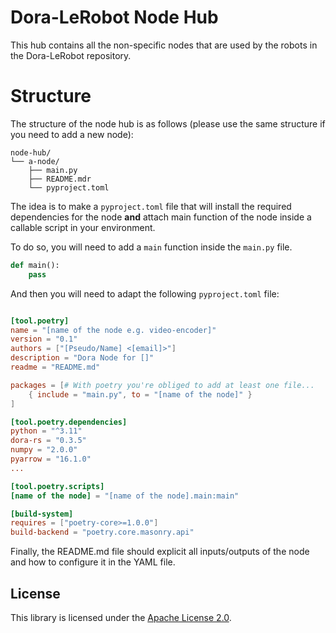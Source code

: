 # Dora-LeRobot Node Hub

This hub contains all the non-specific nodes that are used by the robots in the Dora-LeRobot repository.

# Structure

The structure of the node hub is as follows (please use the same structure if you need to add a new node):

```
node-hub/
└── a-node/
    ├── main.py
    ├── README.mdr
    └── pyproject.toml
```

The idea is to make a `pyproject.toml` file that will install the required dependencies for the node **and** attach main
function of the node inside a callable script in your environment.

To do so, you will need to add a `main` function inside the `main.py` file.

```python
def main():
    pass
```

And then you will need to adapt the following `pyproject.toml` file:

```toml

[tool.poetry]
name = "[name of the node e.g. video-encoder]"
version = "0.1"
authors = ["[Pseudo/Name] <[email]>"]
description = "Dora Node for []"
readme = "README.md"

packages = [# With poetry you're obliged to add at least one file...
    { include = "main.py", to = "[name of the node]" }
]

[tool.poetry.dependencies]
python = "^3.11"
dora-rs = "0.3.5"
numpy = "2.0.0"
pyarrow = "16.1.0"
...

[tool.poetry.scripts]
[name of the node] = "[name of the node].main:main"

[build-system]
requires = ["poetry-core>=1.0.0"]
build-backend = "poetry.core.masonry.api"
```

Finally, the README.md file should explicit all inputs/outputs of the node and how to configure it in the YAML file.

## License

This library is licensed under the [Apache License 2.0](../../LICENSE).